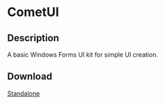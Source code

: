 # CometUI
## Description
A basic Windows Forms UI kit for simple UI creation.

## Download
[Standalone](https://github.com/Lexz-08/CometUI/releases/download/1.0.1/CometUI.dll)
